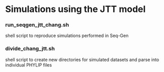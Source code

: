 # Simulations using the JTT model

### run_seqgen_jtt_chang.sh
shell script to reproduce simulations performed in Seq-Gen

### divide_chang_jtt.sh
shell script to create new directories for simulated datasets and parse into individual PHYLIP files
